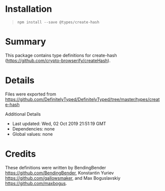 # Installation
> `npm install --save @types/create-hash`

# Summary
This package contains type definitions for create-hash (https://github.com/crypto-browserify/createHash).

# Details
Files were exported from https://github.com/DefinitelyTyped/DefinitelyTyped/tree/master/types/create-hash

Additional Details
 * Last updated: Wed, 02 Oct 2019 21:51:19 GMT
 * Dependencies: none
 * Global values: none

# Credits
These definitions were written by BendingBender <https://github.com/BendingBender>, Konstantin Yuriev <https://github.com/gallowsmaker>, and Max Boguslavskiy <https://github.com/maxbogus>.
